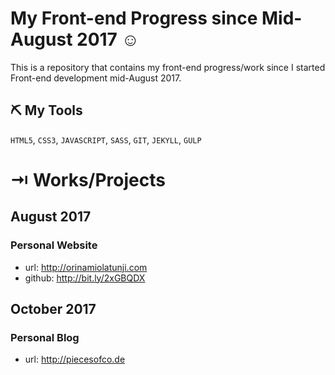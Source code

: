 # My Front-end Progress since Mid-August 2017 &#9786;

This is a repository that contains my front-end progress/work since I started Front-end development mid-August 2017. 

## &#9935; My Tools

`HTML5`, `CSS3`, `JAVASCRIPT`, `SASS`, `GIT`, `JEKYLL`, `GULP`

# &#8677; Works/Projects
##  August 2017
### Personal Website
  - url: http://orinamiolatunji.com 
  - github: http://bit.ly/2xGBQDX

##  October 2017
### Personal Blog
  - url: http://piecesofco.de


